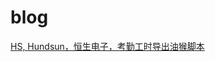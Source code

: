 # blog
[HS, Hundsun，恒生电子，考勤工时导出油猴脚本](https://gist.github.com/gcecome/eb9ea32c4e7fdcf998013938a3cc43f7)

